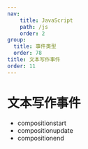 ```yaml
---
nav:
    title: JavaScript
    path: /js
    order: 2
group:
  title: 事件类型
  order: 78
title: 文本写作事件
order: 11
---
```


# 文本写作事件

- compositionstart
- compositionupdate
- compositionend
